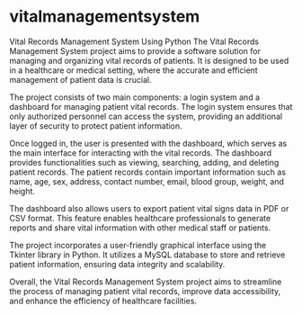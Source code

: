 # vitalmanagementsystem
Vital Records Management System Using Python
The Vital Records Management System project aims to provide a software solution for managing and organizing vital records of patients. It is designed to be used in a healthcare or medical setting, where the accurate and efficient management of patient data is crucial.

The project consists of two main components: a login system and a dashboard for managing patient vital records. The login system ensures that only authorized personnel can access the system, providing an additional layer of security to protect patient information.

Once logged in, the user is presented with the dashboard, which serves as the main interface for interacting with the vital records. The dashboard provides functionalities such as viewing, searching, adding, and deleting patient records. The patient records contain important information such as name, age, sex, address, contact number, email, blood group, weight, and height.

The dashboard also allows users to export patient vital signs data in PDF or CSV format. This feature enables healthcare professionals to generate reports and share vital information with other medical staff or patients.

The project incorporates a user-friendly graphical interface using the Tkinter library in Python. It utilizes a MySQL database to store and retrieve patient information, ensuring data integrity and scalability.

Overall, the Vital Records Management System project aims to streamline the process of managing patient vital records, improve data accessibility, and enhance the efficiency of healthcare facilities.
